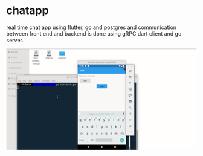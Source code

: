 # chatapp
real time chat app using flutter, go and postgres and communication between front end and backend is done using gRPC dart client and go server.

![](chatapp.gif)
